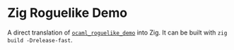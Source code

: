 # Zig Roguelike Demo

A direct translation of [`ocaml_roguelike_demo`](https://github.com/Reconcyl/ocaml_roguelike_demo) into Zig. It can be built with `zig build -Drelease-fast`.
